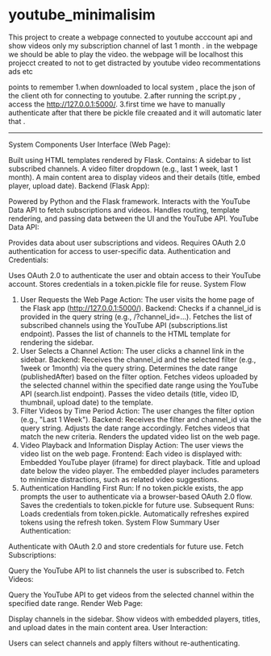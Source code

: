 # youtube_minimalisim

This project to create a webpage connected to youtube acccount api and show videos only my subscription channel of last 1 month .
in the webpage we should be able to play the video.
the webpage will be localhost 
this projecct created to not to get distracted by youtube video recommentations ads etc

points to remember
1.when downloaded to local system , place the json of the client oth for connecting to youtube.
2.after running the script.py , access the http://127.0.0.1:5000/.
3.first time we have to manually authenticate after that there be pickle file creaated and it will automatic later that .



--------------------------------------------------
System Components
User Interface (Web Page):

Built using HTML templates rendered by Flask.
Contains:
A sidebar to list subscribed channels.
A video filter dropdown (e.g., last 1 week, last 1 month).
A main content area to display videos and their details (title, embed player, upload date).
Backend (Flask App):

Powered by Python and the Flask framework.
Interacts with the YouTube Data API to fetch subscriptions and videos.
Handles routing, template rendering, and passing data between the UI and the YouTube API.
YouTube Data API:

Provides data about user subscriptions and videos.
Requires OAuth 2.0 authentication for access to user-specific data.
Authentication and Credentials:

Uses OAuth 2.0 to authenticate the user and obtain access to their YouTube account.
Stores credentials in a token.pickle file for reuse.
System Flow
1. User Requests the Web Page
Action: The user visits the home page of the Flask app (http://127.0.0.1:5000/).
Backend:
Checks if a channel_id is provided in the query string (e.g., /?channel_id=...).
Fetches the list of subscribed channels using the YouTube API (subscriptions.list endpoint).
Passes the list of channels to the HTML template for rendering the sidebar.
2. User Selects a Channel
Action: The user clicks a channel link in the sidebar.
Backend:
Receives the channel_id and the selected filter (e.g., 1week or 1month) via the query string.
Determines the date range (publishedAfter) based on the filter option.
Fetches videos uploaded by the selected channel within the specified date range using the YouTube API (search.list endpoint).
Passes the video details (title, video ID, thumbnail, upload date) to the template.
3. Filter Videos by Time Period
Action: The user changes the filter option (e.g., "Last 1 Week").
Backend:
Receives the filter and channel_id via the query string.
Adjusts the date range accordingly.
Fetches videos that match the new criteria.
Renders the updated video list on the web page.
4. Video Playback and Information Display
Action: The user views the video list on the web page.
Frontend:
Each video is displayed with:
Embedded YouTube player (iframe) for direct playback.
Title and upload date below the video player.
The embedded player includes parameters to minimize distractions, such as related video suggestions.
5. Authentication Handling
First Run:
If no token.pickle exists, the app prompts the user to authenticate via a browser-based OAuth 2.0 flow.
Saves the credentials to token.pickle for future use.
Subsequent Runs:
Loads credentials from token.pickle.
Automatically refreshes expired tokens using the refresh token.
System Flow Summary
User Authentication:

Authenticate with OAuth 2.0 and store credentials for future use.
Fetch Subscriptions:

Query the YouTube API to list channels the user is subscribed to.
Fetch Videos:

Query the YouTube API to get videos from the selected channel within the specified date range.
Render Web Page:

Display channels in the sidebar.
Show videos with embedded players, titles, and upload dates in the main content area.
User Interaction:

Users can select channels and apply filters without re-authenticating.
